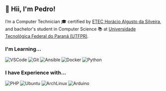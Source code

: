 ## 👋 Hii, I'm Pedro!

I’m a Computer Technician 🎓 certified by [ETEC Horácio Algusto da Silveira](https://etechoracio.com.br/has/), and bachelor's student in Computer Science 📚 at [Universidade Tecnológica Federal do Paraná (UTFPR)](https://www.utfpr.edu.br/).

### I'm Learning...

<p>
    <img alt="VSCode" src="https://img.shields.io/badge/-VSCode-007ACC?style=flat&logo=visual-studio-code&logoColor=white"/>
    <img alt="Git" src="https://img.shields.io/badge/-Git-F05030?style=flat&logo=git&logoColor=white"/>
    <img alt="Ansible" src="https://img.shields.io/badge/-Ansible-EE0000?style=flat&logo=ansible&logoColor=white"/>
    <img alt="Docker" src="https://img.shields.io/badge/-Docker-2496ED?style=flat&logo=docker&logoColor=white"/>
    <img alt="Python" src="https://img.shields.io/badge/-Python-3776AB?style=flat&logo=python&logoColor=white"/>
</p>

### I have Experience with...

<p>
    <img alt="PHP" src="https://img.shields.io/badge/-PHP-007ACC?style=flat&logo=php&logoColor=white"/>
    <img alt="Ubuntu" src="https://img.shields.io/badge/-Ubuntu-E95420?style=flat&logo=ubuntu&logoColor=white"/>
    <img alt="ArchLinux" src="https://img.shields.io/badge/-ArchLinux-1793D1?style=flat&logo=arch-linux&logoColor=white"/>
    <img alt="Arduino" src="https://img.shields.io/badge/-Arduino-2EA6A6?style=flat&logo=arduino&logoColor=white"/>
</p>

